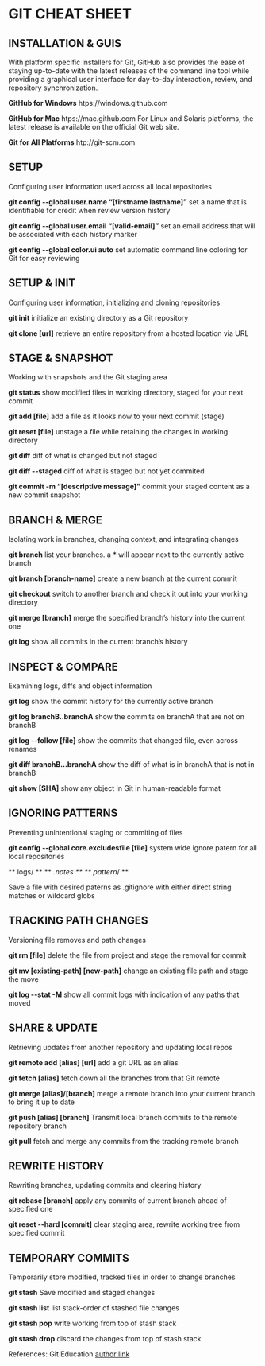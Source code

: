# GIT CHEAT SHEET # 

 ## INSTALLATION & GUIS ## 
With platform specific installers for Git, GitHub also provides the
ease of staying up-to-date with the latest releases of the command
line tool while providing a graphical user interface for day-to-day
interaction, review, and repository synchronization.

**GitHub for Windows**
htps://windows.github.com

**GitHub for Mac**
htps://mac.github.com
For Linux and Solaris platforms, the latest release is available on
the official Git web site.

**Git for All Platforms**
htp://git-scm.com


 ## SETUP ## 
Configuring user information used across all local repositories

**git config --global user.name “[firstname lastname]”**
set a name that is identifiable for credit when review version history

**git config --global user.email “[valid-email]”**
set an email address that will be associated with each history marker

**git config --global color.ui auto**
set automatic command line coloring for Git for easy reviewing


 ## SETUP & INIT ## 
Configuring user information, initializing and cloning repositories

**git init**
initialize an existing directory as a Git repository

**git clone [url]**
retrieve an entire repository from a hosted location via URL


 ## STAGE & SNAPSHOT ## 
Working with snapshots and the Git staging area

**git status**
show modified files in working directory, staged for your next commit

**git add [file]**
add a file as it looks now to your next commit (stage)

**git reset [file]**
unstage a file while retaining the changes in working directory

**git diff**
diff of what is changed but not staged

**git diff --staged**
diff of what is staged but not yet commited

**git commit -m “[descriptive message]”**
commit your staged content as a new commit snapshot


 ## BRANCH & MERGE ## 
Isolating work in branches, changing context, and integrating changes

**git branch**
list your branches. a * will appear next to the currently active branch

**git branch [branch-name]**
create a new branch at the current commit

**git checkout**
switch to another branch and check it out into your working directory

**git merge [branch]**
merge the specified branch’s history into the current one

**git log**
show all commits in the current branch’s history


 ## INSPECT & COMPARE ## 
Examining logs, diffs and object information

**git log**
show the commit history for the currently active branch

**git log branchB..branchA**
show the commits on branchA that are not on branchB

**git log --follow [file]**
show the commits that changed file, even across renames

**git diff branchB...branchA**
show the diff of what is in branchA that is not in branchB

**git show [SHA]**
show any object in Git in human-readable format


 ## IGNORING PATTERNS ## 
Preventing unintentional staging or commiting of files

**git config --global core.excludesfile [file]**
system wide ignore patern for all local repositories

** logs/ **
** *.notes **
** pattern*/ **

Save a file with desired paterns as .gitignore with either direct string
matches or wildcard globs


 ## TRACKING PATH CHANGES ## 
Versioning file removes and path changes

**git rm [file]**
delete the file from project and stage the removal for commit

**git mv [existing-path] [new-path]**
change an existing file path and stage the move

**git log --stat -M**
show all commit logs with indication of any paths that moved


 ## SHARE & UPDATE ## 
Retrieving updates from another repository and updating local repos

**git remote add [alias] [url]**
add a git URL as an alias

**git fetch [alias]**
fetch down all the branches from that Git remote

**git merge [alias]/[branch]**
merge a remote branch into your current branch to bring it up to date

**git push [alias] [branch]**
Transmit local branch commits to the remote repository branch

**git pull**
fetch and merge any commits from the tracking remote branch


 ## REWRITE HISTORY ## 
Rewriting branches, updating commits and clearing history

**git rebase [branch]**
apply any commits of current branch ahead of specified one

**git reset --hard [commit]**
clear staging area, rewrite working tree from specified commit


 ## TEMPORARY COMMITS ## 
Temporarily store modified, tracked files in order to change branches

**git stash**
Save modified and staged changes

**git stash list**
list stack-order of stashed file changes

**git stash pop**
write working from top of stash stack

**git stash drop**
discard the changes from top of stash stack

References:
Git Education [author link]


[author link]: <https://education.github.com/git-cheat-sheet-education.pdf>